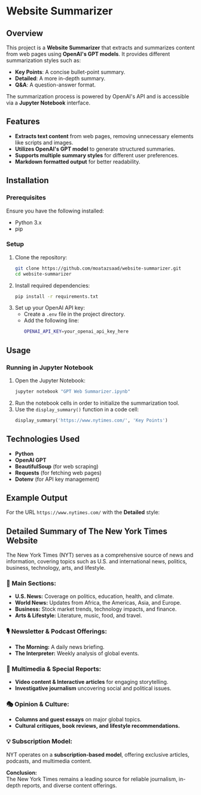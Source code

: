 # Website Summarizer

## Overview
This project is a **Website Summarizer** that extracts and summarizes content from web pages using **OpenAI's GPT models**. It provides different summarization styles such as:
- **Key Points**: A concise bullet-point summary.
- **Detailed**: A more in-depth summary.
- **Q&A**: A question-answer format.

The summarization process is powered by OpenAI's API and is accessible via a **Jupyter Notebook** interface.

## Features
- **Extracts text content** from web pages, removing unnecessary elements like scripts and images.
- **Utilizes OpenAI's GPT model** to generate structured summaries.
- **Supports multiple summary styles** for different user preferences.
- **Markdown formatted output** for better readability.

## Installation
### Prerequisites
Ensure you have the following installed:
- Python 3.x
- pip

### Setup
1. Clone the repository:
   ```sh
   git clone https://github.com/moatazsaad/website-summarizer.git
   cd website-summarizer
   ```
2. Install required dependencies:
   ```sh
   pip install -r requirements.txt
   ```
3. Set up your OpenAI API key:
   - Create a `.env` file in the project directory.
   - Add the following line:
     ```sh
     OPENAI_API_KEY=your_openai_api_key_here
     ```

## Usage
### Running in Jupyter Notebook
1. Open the Jupyter Notebook:
   ```sh
   jupyter notebook "GPT Web Summarizer.ipynb"
   ```
2. Run the notebook cells in order to initialize the summarization tool.
3. Use the `display_summary()` function in a code cell:
   ```python
   display_summary('https://www.nytimes.com/', 'Key Points')
   ```

## Technologies Used
- **Python**
- **OpenAI GPT**
- **BeautifulSoup** (for web scraping)
- **Requests** (for fetching web pages)
- **Dotenv** (for API key management)

## Example Output
For the URL `https://www.nytimes.com/` with the **Detailed** style:

## Detailed Summary of The New York Times Website  

The New York Times (NYT) serves as a comprehensive source of news and information, covering topics such as U.S. and international news, politics, business, technology, arts, and lifestyle.  

### 📰 Main Sections:  
- **U.S. News:** Coverage on politics, education, health, and climate.  
- **World News:** Updates from Africa, the Americas, Asia, and Europe.  
- **Business:** Stock market trends, technology impacts, and finance.  
- **Arts & Lifestyle:** Literature, music, food, and travel.  

### 🎙️ Newsletter & Podcast Offerings:  
- **The Morning:** A daily news briefing.  
- **The Interpreter:** Weekly analysis of global events.  

### 🎥 Multimedia & Special Reports:  
- **Video content & Interactive articles** for engaging storytelling.  
- **Investigative journalism** uncovering social and political issues.  

### 🎭 Opinion & Culture:  
- **Columns and guest essays** on major global topics.  
- **Cultural critiques, book reviews, and lifestyle recommendations.**  

### 💡 Subscription Model:  
NYT operates on a **subscription-based model**, offering exclusive articles, podcasts, and multimedia content.  

**Conclusion:**  
The New York Times remains a leading source for reliable journalism, in-depth reports, and diverse content offerings.  
